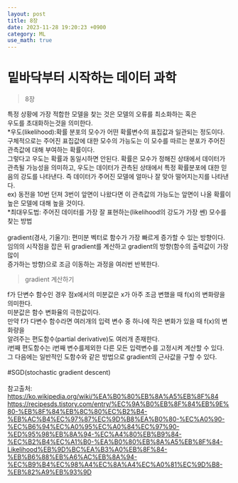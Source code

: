 ```yaml
---
layout: post
title: 8장
date: 2023-11-28 19:20:23 +0900
category: ML 
use_math: true
---
```

# 밑바닥부터 시작하는 데이터 과학  

> 8장 

특정 상황에 가장 적합한 모델을 찾는 것은 모델의 오류를 최소화하는 혹은  
우도를 초대화하는것을 의미한다.  
*우도(likelihood):확률 분포의 모수가 어떤 확률변수의 표집값과 일관되는 정도이다.  
구체적으로는 주어진 표집값에 대한 모수의 가능도는 이 모수를 따르는 분포가 주어진 관측값에 대해 부여하는 확률이다.  
그렇다고 우도는 확률과 동일시하면 안된다. 확률은 모수가 정해진 상태에서 데이터가 관측될 가능성을 의미하고, 우도는 데이터가 관측된 상태에서 특정 확률분포에 대한 믿음의 강도를 나타낸다. 즉 데이터가 주어진 모델에 얼마나 잘 
맞아 떨어지는지를 나타낸다.  
ex) 동전을 10번 던져 3번이 앞면이 나왔다면 이 관측값의 가능도는 앞면이 나올 확률이 높은 모델에 대해 높을 것이다.  
*최대우도법: 주어진 데이터를 가장 잘 표현하는(likelihood의 강도가 가장 쎈) 모수를 찾는 방법
<br>  
gradient(경사, 기울기): 편미분 벡터로 함수가 가장 빠르게 증가할 수 있는 방향이다.  
임의의 시작점을 잡은 뒤 gradient를 계산하고 gradient의 방향(함수의 출력값이 가장 많이  
증가하는 방향)으로 조금 이동하는 과정을 여러번 반복한다.
<br>  

> gradient 계산하기

f가 단변수 함수인 경우 점x에서의 미분값은 x가 아주 조금 변했을 때 f(x)의 변화량을 의미한다.  
미분값은 함수 변화율의 극한값이다.  
만약 f가 다변수 함수라면 여러개의 입력 변수 중 하나에 작은 변화가 있을 때 f(x)의 변화량을  
알려주는 편도함수(partial derivative)도 여러개 존재한다.  
i번째 편도함수는 i번째 변수를제외한 다른 모든 입력변수를 고정시켜 계산할 수 있다.  
그 다음에는 일반적인 도함수와 같은 방법으로 gradient의 근사값을 구할 수 있다.
<br>  
#SGD(stochastic gradient descent)
<br>  
참고출처:  
https://ko.wikipedia.org/wiki/%EA%B0%80%EB%8A%A5%EB%8F%84  
https://recipesds.tistory.com/entry/%EC%9A%B0%EB%8F%84%EB%9E%80-%EB%8F%84%EB%8C%80%EC%B2%B4-%EB%AC%B4%EC%97%87%EC%9D%B8%EA%B0%80-%EC%A0%90-%EC%B6%94%EC%A0%95%EC%A0%84%EC%97%90-%ED%95%98%EB%8A%94-%EC%A4%80%EB%B9%84-%EC%B2%B4%EC%A1%B0-%EA%B0%80%EB%8A%A5%EB%8F%84-Likelihood%EB%9D%BC%EA%B3%A0%EB%8F%84-%EB%B6%88%EB%A6%AC%EB%8A%94-%EC%B9%B4%EC%98%A4%EC%8A%A4%EC%A0%81%EC%9D%B8-%EB%82%A9%EB%93%9D  

